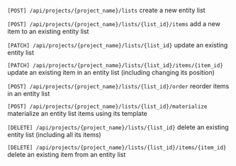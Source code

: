 
`[POST] /api/projects/{project_name}/lists`
create a new entity list

`[POST] /api/projects/{project_name}/lists/{list_id}/items`
add a new item to an existing entity list

`[PATCH] /api/projects/{project_name}/lists/{list_id}`
update an existing entity list

`[PATCH] /api/projects/{project_name}/lists/{list_id}/items/{item_id}`
update an existing item in an entity list (including changing its position)

`[POST] /api/projects/{project_name}/lists/{list_id}/order`
reorder items in an entity list

`[POST] /api/projects/{project_name}/lists/{list_id}/materialize`
materialize an entity list items using its template

`[DELETE] /api/projects/{project_name}/lists/{list_id}`
delete an existing entity list (including all its items)

`[DELETE] /api/projects/{project_name}/lists/{list_id}/items/{item_id}`
delete an existing item from an entity list
